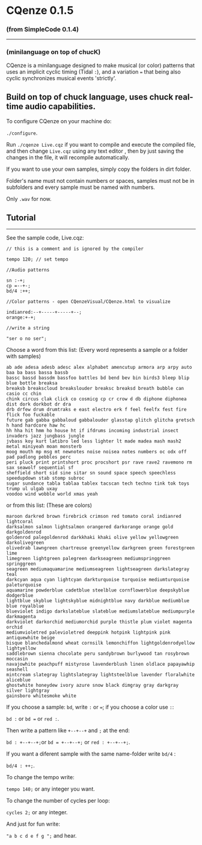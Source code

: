 # CQenze 0.1.5
### (from SimpleCode 0.1.4)
-----------------
### (minilanguage on top of chucK)

CQenze is a minilanguage designed to make musical (or color) patterns that uses an implicit cyclic timing (Tidal ``:``),
and a variation ``=`` that being also cyclic synchronizes musical events 'strictly'.

Build on top of chuck language, uses chuck real-time audio capabilities.
-----------------
To configure CQenze on your machine do:

``./configure``.

Run ``./cqenze Live.cqz`` if you want to compile and execute the compiled file, and then change ``Live.cqz`` using any text editor , then by just saving the changes in the file, it will recompile automatically.

If you want to use your own samples, simply copy the folders
in dirt folder.

Folder's name must not contain numbers or spaces, samples must not
be in subfolders and every sample must be named with numbers.

Only ``.wav`` for now.

## Tutorial
-----------------

See the sample code, Live.cqz:

```
// this is a comment and is ignored by the compiler

tempo 120; // set tempo

//Audio patterns

sn :-+;
cp =--+-;
bd/4 :++;

//Color patterns - open CQenzeVisual/CQenze.html to visualize

indianred:--+-----+-----+--;
orange:+-+;

//write a string 

"ser o no ser";  
```

Choose a word from this list:
(Every word represents a sample or a folder with samples)
```
ab ade adesa adesb adesc alex alphabet amencutup armora arp arpy auto baa ba bass bassa bassb
bassc bassd bassdm bassfoo battles bd bend bev bin birds3 bleep blip blue bottle breaksa
breaksb breakscloud breakslouder breaksc breaksd breath bubble can casio cc chin
chink circus clak click co cosmicg cp cr crow d db diphone diphonea dist dork dorkbot dr dra
drb drfew drum drumtraks e east electro erk f feel feelfx fest fire  flick foo fuckable
future gab gabba gabbaloud gabbalouder glasstap glitch glitcha gretsch h hand hardcore haw hc
hh hha hit hmm ho house ht if ifdrums incoming industrial insect invaders jazz jungbass jungle
jvbass koy kurt latibro led less lighter lt made madea mash mash2 metal miniyeah moan monsterb
moog mouth mp msg mt newnotes noise noisea notes numbers oc odx off pad padlong pebbles perc
peri pluck print printshort proc procshort psr rave rave2 ravemono rm sax seawolf sequential sf
sheffield short sid sine sitar sn sound space speech speechless speedupdown stab stomp subroc
sugar sundance tabla tablaa tablex tacscan tech techno tink tok toys trump ul ulgab uxay
voodoo wind wobble world xmas yeah 
```
or from this list:
(These are colors)
```
maroon darkred brown firebrick crimson red tomato coral indianred lightcoral
darksalmon salmon lightsalmon orangered darkorange orange gold darkgoldenrod
goldenrod palegoldenrod darkkhaki khaki olive yellow yellowgreen darkolivegreen
olivedrab lawngreen chartreuse greenyellow darkgreen green forestgreen lime
limegreen lightgreen palegreen darkseagreen mediumspringgreen springgreen
seagreen mediumaquamarine mediumseagreen lightseagreen darkslategray teal
darkcyan aqua cyan lightcyan darkturquoise turquoise mediumturquoise paleturquoise
aquamarine powderblue cadetblue steelblue cornflowerblue deepskyblue dodgerblue
lightblue skyblue lightskyblue midnightblue navy darkblue mediumblue blue royalblue
blueviolet indigo darkslateblue slateblue mediumslateblue mediumpurple darkmagenta
darkviolet darkorchid mediumorchid purple thistle plum violet magenta orchid
mediumvioletred palevioletred deeppink hotpink lightpink pink antiquewhite beige
bisque blanchedalmond wheat cornsilk lemonchiffon lightgoldenrodyellow lightyellow
saddlebrown sienna chocolate peru sandybrown burlywood tan rosybrown moccasin
navajowhite peachpuff mistyrose lavenderblush linen oldlace papayawhip seashell
mintcream slategray lightslategray lightsteelblue lavender floralwhite aliceblue
ghostwhite honeydew ivory azure snow black dimgray gray darkgray silver lightgray
gainsboro whitesmoke white
```

If you choose a sample: ``bd``, write ``:`` or ``=``; if you choose a color
use ``:``:

``bd :`` or ``bd =`` or ``red :``.

Then write a pattern like ``+--+--+`` and ``;`` at the end:

``bd : +--+--+;``or ``bd = +--+--+;`` or ``red : +--+--+;``.

If you want a diferent sample with the same name-folder write ``bd/4`` :

``bd/4 : ++;``.

To change the tempo write:

``tempo 140;`` or any integer you want.

To change the number of cycles per loop:

``cycles 2;`` or any integer.


And just for fun write:

``"a b c d e f g ";`` and hear.
